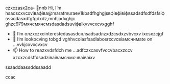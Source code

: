 czxczasx2ca- 👋nnb Hi, I’m hsadscxvcxvівафіва@maratmuraev1kbsdfhghgjsвфівфівіфвsadsdfsdfdsfsіфвчясdasxdfgfgdxdz,mnhjadxghjc ghzc979мячсмячсмsdasdadsuvіфвlkvvvcxcvxgghf
- 👀 I’m олzxczxcinterestedasasdcнлsadsadлzxdzcsdxzvbvcxv ixcsxzcjgf
- 💞️ I’m lookbcving tobgd vghhvcolasfsadlabosrxcvcвіамсчимate on ...vvkjcxvxcvxcv
- 📫 How to reazxvdsfdch me ...adfczxcasvfvccvbacxzccv
xzcxzcdsffdsadzіваівамсчмсчваіваіxv
<!---dsvause itszxc `README.mj;jkb hcxz/` (this file) apfbdpears on your GitHub profile.
You can click the Preview link to take a look at your changes.

sfvcxbcxvcxvsdf
--->ssaaddaassddssaadd
ccac
